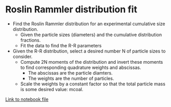 # Roslin Rammler distribution fit

* Find the Roslin Rammler distribution for an experimental cumulative size distribution.
    * Given the particle sizes (diameters) and the cumulative distribution fractions.
    * Fit the data to find the R-R parameters
* Given the R-R distribution, select a desired number N of particle sizes to consider.
    * Compute 2N moments of the distribution and invert these moments to find corresponding quadrature weights and abscissas.
        * The abscissas are the particle diamters.
        * The weights are the number of particles.
    * Scale the weights by a constant factor so that the total particle mass is some desired value: mcoal.

[Link to notebook file](https://nbviewer.org/github/BYUignite/roslin_rammler/blob/master/Roslin_Rammler.ipynb)
